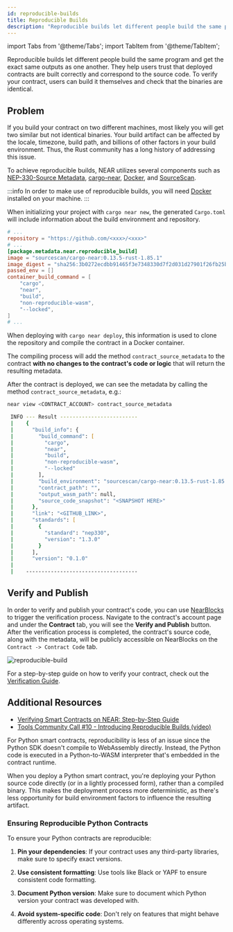 ```yaml
---
id: reproducible-builds
title: Reproducible Builds
description: "Reproducible builds let different people build the same program and get the exact same outputs as one another. They help users trust that deployed contracts are built correctly and correspond to the source code. To verify your contract, users can build it themselves and check that the binaries are identical."
---
```

import Tabs from '@theme/Tabs';
import TabItem from '@theme/TabItem';

Reproducible builds let different people build the same program and get the exact same outputs as one another. They help users trust that deployed contracts are built correctly and correspond to the source code. To verify your contract, users can build it themselves and check that the binaries are identical.

## Problem

<Tabs groupId="code-tabs">
  <TabItem value="rust" label="🦀 Rust">
  
If you build your contract on two different machines, most likely you will get two similar but not identical binaries. Your build artifact can be affected by the locale, timezone, build path, and billions of other factors in your build environment. Thus, the Rust community has a long history of addressing this issue.

To achieve reproducible builds, NEAR utilizes several components such as [NEP-330-Source Metadata](https://github.com/near/NEPs/blob/master/neps/nep-0330.md), [cargo-near](https://github.com/near/cargo-near), [Docker](https://docker.com), and [SourceScan](https://github.com/SourceScan).

:::info
In order to make use of reproducible builds, you will need [Docker](https://docker.com) installed on your machine.
:::

When initializing your project with `cargo near new`, the generated `Cargo.toml` will include information about the build environment and repository.

```toml
# ...
repository = "https://github.com/<xxx>/<xxx>"
# ...
[package.metadata.near.reproducible_build]
image = "sourcescan/cargo-near:0.13.5-rust-1.85.1"
image_digest = "sha256:3b0272ecdbb91465f3e7348330d7f2d031d27901f26fb25b4eaf1560a60c20f3"
passed_env = []
container_build_command = [
    "cargo",
    "near",
    "build",
    "non-reproducible-wasm",
    "--locked",
]
# ...
```

When deploying with `cargo near deploy`, this information is used to clone the repository and compile the contract in a Docker container.

The compiling process will add the method `contract_source_metadata` to the contract **with no changes to the contract's code or logic** that will return the resulting metadata.

After the contract is deployed, we can see the metadata by calling the method `contract_source_metadata`, e.g.:

```zsh
near view <CONTRACT_ACCOUNT> contract_source_metadata

 INFO --- Result -------------------------
 |    {
 |      "build_info": {
 |        "build_command": [
 |          "cargo",
 |          "near",
 |          "build",
 |          "non-reproducible-wasm",
 |          "--locked"
 |        ],
 |        "build_environment": "sourcescan/cargo-near:0.13.5-rust-1.85.1@sha256:3b0272ecdbb91465f3e7348330d7f2d031d27901f26fb25b4eaf1560a60c20f3",
 |        "contract_path": "",
 |        "output_wasm_path": null,
 |        "source_code_snapshot": "<SNAPSHOT HERE>"
 |      },
 |      "link": "<GITHUB_LINK>",
 |      "standards": [
 |        {
 |          "standard": "nep330",
 |          "version": "1.3.0"
 |        }
 |      ],
 |      "version": "0.1.0"
 |    
 |    ------------------------------------
```

## Verify and Publish
In order to verify and publish your contract's code, you can use [NearBlocks](https://nearblocks.io) to trigger the verification process. Navigate to the contract's account page and under the **Contract** tab, you will see the **Verify and Publish** button. After the verification process is completed, the contract's source code, along with the metadata, will be publicly accessible on NearBlocks on the `Contract -> Contract Code` tab. 

![reproducible-build](/docs/assets/smart-contract/reproducible-build.png)
   
For a step-by-step guide on how to verify your contract, check out the [Verification Guide](https://github.com/SourceScan/verification-guide).

## Additional Resources

- [Verifying Smart Contracts on NEAR: Step-by-Step Guide](https://github.com/SourceScan/verification-guide)
- [Tools Community Call #10 - Introducing Reproducible Builds (video)](https://youtu.be/RBIAcQj7nFs?t=1742)


</TabItem>
<TabItem value="python" label="🐍 Python">
  
For Python smart contracts, reproducibility is less of an issue since the Python SDK doesn't compile to WebAssembly directly. Instead, the Python code is executed in a Python-to-WASM interpreter that's embedded in the contract runtime.

When you deploy a Python smart contract, you're deploying your Python source code directly (or in a lightly processed form), rather than a compiled binary. This makes the deployment process more deterministic, as there's less opportunity for build environment factors to influence the resulting artifact.

### Ensuring Reproducible Python Contracts

To ensure your Python contracts are reproducible:

1. **Pin your dependencies**: If your contract uses any third-party libraries, make sure to specify exact versions.

2. **Use consistent formatting**: Use tools like Black or YAPF to ensure consistent code formatting.

3. **Document Python version**: Make sure to document which Python version your contract was developed with.

4. **Avoid system-specific code**: Don't rely on features that might behave differently across operating systems.

</TabItem>
</Tabs>